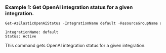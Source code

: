 ### Example 1: Get OpenAI integration status for a given integration.
```powershell
Get-AzElasticOpenAiStatus -IntegrationName default -ResourceGroupName azure-elastic-test -MonitorName elastic-pwsh02
```

```output:
IntegrationName: default
Status: Active
```

This command gets OpenAI integration status for a given integration.